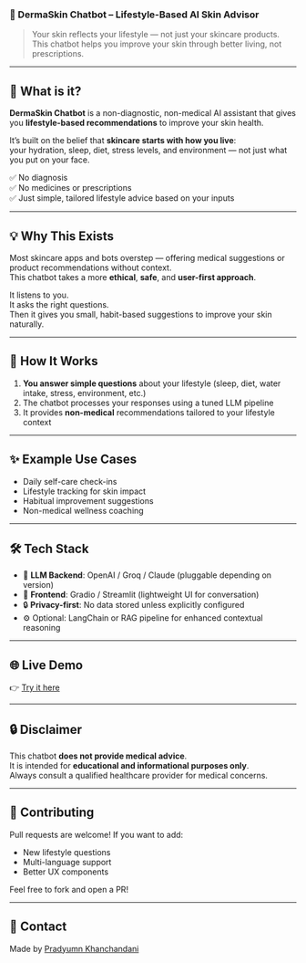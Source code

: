 ### 🧴 DermaSkin Chatbot – Lifestyle-Based AI Skin Advisor

> Your skin reflects your lifestyle — not just your skincare products.  
> This chatbot helps you improve your skin through better living, not prescriptions.

---

## 🚀 What is it?

**DermaSkin Chatbot** is a non-diagnostic, non-medical AI assistant that gives you **lifestyle-based recommendations** to improve your skin health.

It’s built on the belief that **skincare starts with how you live**:  
your hydration, sleep, diet, stress levels, and environment — not just what you put on your face.

✅ No diagnosis  
✅ No medicines or prescriptions  
✅ Just simple, tailored lifestyle advice based on your inputs

---

## 💡 Why This Exists

Most skincare apps and bots overstep — offering medical suggestions or product recommendations without context.  
This chatbot takes a more **ethical**, **safe**, and **user-first approach**.

It listens to you.  
It asks the right questions.  
Then it gives you small, habit-based suggestions to improve your skin naturally.

---

## 🧠 How It Works

1. **You answer simple questions** about your lifestyle (sleep, diet, water intake, stress, environment, etc.)
2. The chatbot processes your responses using a tuned LLM pipeline
3. It provides **non-medical** recommendations tailored to your lifestyle context

---

## ✨ Example Use Cases

- Daily self-care check-ins  
- Lifestyle tracking for skin impact  
- Habitual improvement suggestions  
- Non-medical wellness coaching  

---

## 🛠️ Tech Stack

- 🧠 **LLM Backend**: OpenAI / Groq / Claude (pluggable depending on version)  
- 🔧 **Frontend**: Gradio / Streamlit (lightweight UI for conversation)  
- 🔒 **Privacy-first**: No data stored unless explicitly configured  
- ⚙️ Optional: LangChain or RAG pipeline for enhanced contextual reasoning

---

## 🌐 Live Demo

👉 [Try it here](https://huggingface.co/spaces/notacp/Skin_Coach_Chatbot)

---

## 🔒 Disclaimer

This chatbot **does not provide medical advice**.  
It is intended for **educational and informational purposes only**.  
Always consult a qualified healthcare provider for medical concerns.

---

## 🤝 Contributing

Pull requests are welcome! If you want to add:
- New lifestyle questions  
- Multi-language support  
- Better UX components  

Feel free to fork and open a PR!

---

## 📧 Contact

Made by [Pradyumn Khanchandani](https://linkedin.com/in/pradyumn-khanchandani)
